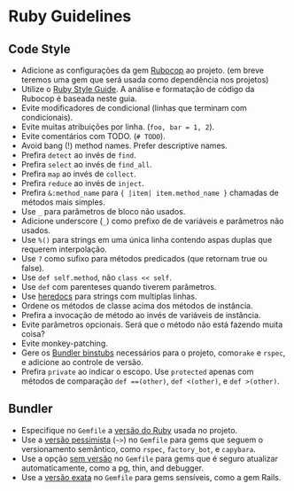 # Ruby Guidelines

## Code Style

- Adicione as configurações da gem [Rubocop] ao projeto. (em breve teremos uma gem que será usada como dependência nos projetos)
- Utilize o [Ruby Style Guide]. A análise e formatação de código da Rubocop é baseada neste guia.
- Evite modificadores de condicional (linhas que terminam com condicionais).
- Evite muitas atribuições por linha. (`foo, bar = 1, 2`).
- Evite comentários com TODO. (`# TODO`).
- Avoid bang (!) method names. Prefer descriptive names.
- Prefira `detect` ao invés de `find`.
- Prefira `select` ao invés de `find_all`.
- Prefira `map` ao invés de `collect`.
- Prefira `reduce` ao invés de `inject`.
- Prefira `&:method_name` para `{ |item| item.method_name }` chamadas de métodos mais simples.
- Use `_` para parâmetros de bloco não usados.
- Adicione underscore (`_`) como prefixo de de variáveis e parâmetros não usados.
- Use `%()` para strings em uma única linha contendo aspas duplas que requerem interpolação.
- Use `?` como sufixo para métodos predicados (que retornam true ou false).
- Use `def self.method`, não `class << self`.
- Use `def` com parenteses quando tiverem parâmetros.
- Use [heredocs] para strings com multiplas linhas.
- Ordene os métodos de classe acima dos métodos de instância.
- Prefira a invocação de método ao invés de variáveis ​​de instância.
- Evite parâmetros opcionais. Será que o método não está fazendo muita coisa?
- Evite monkey-patching.
- Gere os [Bundler binstubs] necessários para o projeto, como`rake` e
  `rspec`, e adicione ao controle de versão.
- Prefira `private` ao indicar o escopo. Use `protected` apenas com métodos de comparação `def ==(other)`, `def <(other)`, e `def >(other)`.

[Rubocop]: ../packages/ruby/.rubocop.yml
[Ruby Style Guide]: https://rubystyle.guide/
[heredocs]: https://www.rubyguides.com/2018/11/ruby-heredoc/
[Bundler binstubs]: https://github.com/sstephenson/rbenv/wiki/Understanding-binstubs

## Bundler

- Especifique no `Gemfile` a [versão do Ruby] usada no projeto.
- Use a [versão pessimista] (`~>`) no `Gemfile` para gems que seguem o versionamento semântico, como `rspec`, `factory_bot`, e `capybara`.
- Use a opção [sem versão] no `Gemfile` para gems que é seguro atualizar automaticamente, como a pg, thin, and debugger.
- Use a [versão exata] no `Gemfile` para gems sensíveis, como a gem Rails.

[versão do Ruby]: http://bundler.io/v1.3/gemfile_ruby.html
[versão exata]: http://robots.thoughtbot.com/post/35717411108/a-healthy-bundle
[versão pessimista]: http://robots.thoughtbot.com/post/35717411108/a-healthy-bundle
[sem versão]: http://robots.thoughtbot.com/post/35717411108/a-healthy-bundle